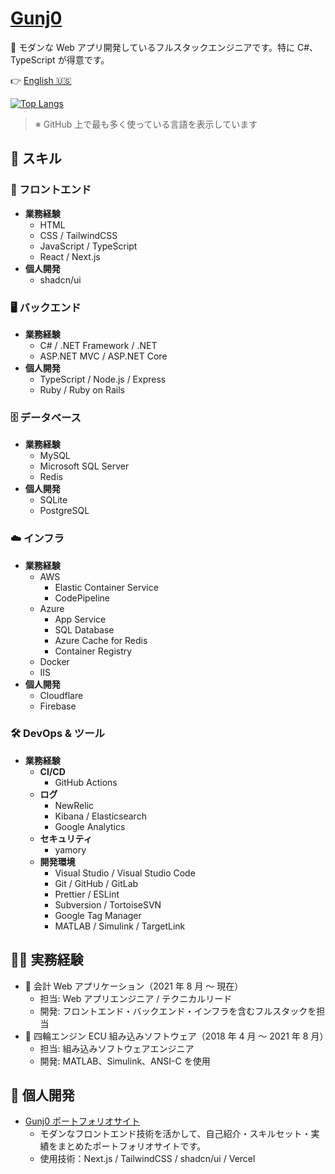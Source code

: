 # [Gunj0](https://www.gunj0.com/)

👋 モダンな Web アプリ開発しているフルスタックエンジニアです。特に C#、TypeScript が得意です。

👉️ [English 🇺🇸](./README.md)

[![Top Langs](https://github-readme-stats.vercel.app/api/top-langs/?username=Gunj0&layout=compact)](https://github.com/anuraghazra/github-readme-stats)

> ※ GitHub 上で最も多く使っている言語を表示しています

## 🚀 スキル

### 🎨 フロントエンド

- **業務経験**
  - HTML
  - CSS / TailwindCSS
  - JavaScript / TypeScript
  - React / Next.js
- **個人開発**
  - shadcn/ui

### 🖥️ バックエンド

- **業務経験**
  - C# / .NET Framework / .NET
  - ASP.NET MVC / ASP.NET Core
- **個人開発**
  - TypeScript / Node.js / Express
  - Ruby / Ruby on Rails

### 🗄️ データベース

- **業務経験**
  - MySQL
  - Microsoft SQL Server
  - Redis
- **個人開発**
  - SQLite
  - PostgreSQL

### ☁️ インフラ

- **業務経験**
  - AWS
    - Elastic Container Service
    - CodePipeline
  - Azure
    - App Service
    - SQL Database
    - Azure Cache for Redis
    - Container Registry
  - Docker
  - IIS
- **個人開発**
  - Cloudflare
  - Firebase

### 🛠 DevOps & ツール

- **業務経験**
  - **CI/CD**
    - GitHub Actions
  - **ログ**
    - NewRelic
    - Kibana / Elasticsearch
    - Google Analytics
  - **セキュリティ**
    - yamory
  - **開発環境**
    - Visual Studio / Visual Studio Code
    - Git / GitHub / GitLab
    - Prettier / ESLint
    - Subversion / TortoiseSVN
    - Google Tag Manager
    - MATLAB / Simulink / TargetLink

## 🧑‍💻 実務経験

- 📘 会計 Web アプリケーション（2021 年 8 月 ～ 現在）
  - 担当: Web アプリエンジニア / テクニカルリード
  - 開発: フロントエンド・バックエンド・インフラを含むフルスタックを担当
- 🔧 四輪エンジン ECU 組み込みソフトウェア（2018 年 4 月 ～ 2021 年 8 月）
  - 担当: 組み込みソフトウェアエンジニア
  - 開発: MATLAB、Simulink、ANSI-C を使用

## 🧪 個人開発

- [Gunj0 ポートフォリオサイト](https://www.gunj0.com/)
  - モダンなフロントエンド技術を活かして、自己紹介・スキルセット・実績をまとめたポートフォリオサイトです。
  - 使用技術：Next.js / TailwindCSS / shadcn/ui / Vercel
